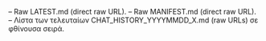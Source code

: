 – Raw LATEST.md (direct raw URL).
– Raw MANIFEST.md (direct raw URL).
– Λίστα των τελευταίων CHAT_HISTORY_YYYYMMDD_X.md (raw URLs) σε φθίνουσα σειρά.
